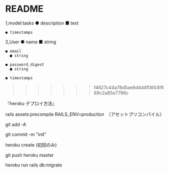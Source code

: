 # README
1,model:tasks
● description
  ■ text

    ● timestamps

2,User
    ● name
      ■ string

    ● email
      ■ string

    ● password_digest
      ■ string

    ● timestamps
>>>>>>> f4627c44a78d5ae8d4d4f0604f869c2a85e7796c


『heroku デプロイ方法』

rails assets:precompile RAILS_ENV=production　（アセットプリコンパイル）

git add -A

git commit -m "init"

heroku create (初回のみ)

git push heroku master

heroku run rails db:migrate
